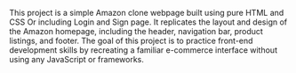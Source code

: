 This project is a simple Amazon clone webpage built using pure HTML and CSS Or including Login and Sign page. It replicates the layout and design of the Amazon homepage, including the header, navigation bar, product listings, and footer. The goal of this project is to practice front-end development skills by recreating a familiar e-commerce interface without using any JavaScript or frameworks.